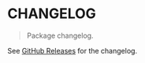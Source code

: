 # CHANGELOG

> Package changelog.

See [GitHub Releases](https://github.com/stdlib-js/constants-int16-min/releases) for the changelog.